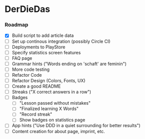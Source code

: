 # DerDieDas

### Roadmap

- [x] Build script to add article data
- [ ] Set up continous integration (possibly Circle CI)
- [ ] Deployments to PlayStore
- [ ] Specify statistics screen features
- [ ] FAQ page
- [ ] Grammar hints ("Words ending on 'schaft' are feminin")
- [ ] More code testing
- [ ] Refactor Code
- [ ] Refactor Design (Colors, Fonts, UX)
- [ ] Create a good README
- [ ] Streaks ("X correct answers in a row")
- [ ] Badges
  - [ ] "Lesson passed without mistakes"
  - [ ] "Finalized learning X Words"
  - [ ] "Record streak"
  - [ ] Show badges on statistics page
- [ ] App hints ("Use DDD in a quiet surrounding for better results")
- [ ] Content creation for about page, imprint, etc.
